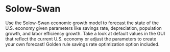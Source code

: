 # Solow-Swan
Use the Solow-Swan economic growth model to forecast the state of the U.S. economy given parameters like savings rate, depreciation, population growth, and labor efficiency growth. Take a look at default values in the GUI that reflect the current U.S. economy or adjust the parameters to create your own forecast! Golden rule savings rate optimization option included.
